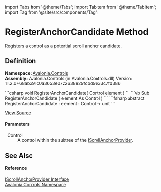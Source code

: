 import Tabs from '@theme/Tabs'; 
import TabItem from '@theme/TabItem'; 
import Tag from '@site/src/components/Tag'; 

# RegisterAnchorCandidate Method


Registers a control as a potential scroll anchor candidate.



## Definition
**Namespace:** <a href="N_Avalonia_Controls">Avalonia.Controls</a>  
**Assembly:** Avalonia.Controls (in Avalonia.Controls.dll) Version: 11.2.0+68ab391c0a3653e0722638e29fcbd9633c7fd386

<Tabs groupId="api-code-preview">
<TabItem value="csharp" label="C#">
```csharp
void RegisterAnchorCandidate(
	Control element
)
```
</TabItem>
<TabItem value="vb" label="VB">
```vb
Sub RegisterAnchorCandidate ( 
	element As Control
)
```
</TabItem>
<TabItem value="fsharp" label="F#">
```fsharp
abstract RegisterAnchorCandidate : 
        element : Control -> unit 
```
</TabItem>
</Tabs>



<a href="https://github.com/AvaloniaUI/Avalonia/tree/master/srcAvalonia.Controls/IScrollAnchorProvider.cs" title="View the source code">View Source</a>



#### Parameters
<dl><dt>  <a href="T_Avalonia_Controls_Control">Control</a></dt><dd>A control within the subtree of the <a href="T_Avalonia_Controls_IScrollAnchorProvider">IScrollAnchorProvider</a>.</dd></dl>

## See Also


#### Reference
<a href="T_Avalonia_Controls_IScrollAnchorProvider">IScrollAnchorProvider Interface</a>  
<a href="N_Avalonia_Controls">Avalonia.Controls Namespace</a>  
